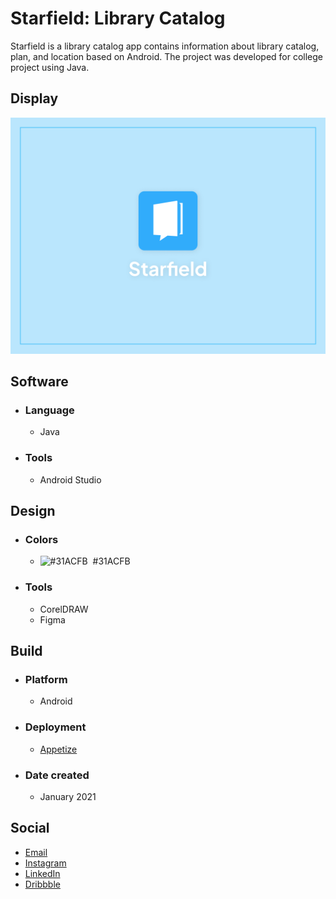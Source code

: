 # Starfield: Library Catalog
Starfield is a library catalog app contains information about library catalog, plan, and location based on Android. The project was developed for college project using Java.

## Display
![Display](https://raw.githubusercontent.com/luqmanherifa/luqman-herifa-personal-portfolio-v2/main/src/images/mobile_starfield.png)

## Software
- ### Language
  - Java

- ### Tools
  - Android Studio

## Design  
- ### Colors
  - ![#31ACFB](https://placehold.co/20x20/31ACFB/31ACFB.png)  #31ACFB
  
- ### Tools
  - CorelDRAW
  - Figma

## Build
- ### Platform
  - Android

- ### Deployment
  - [Appetize](https://appetize.io/app/updahqyhxqcy4xm2kcazwbii3u)
  
- ### Date created
  - January 2021
  
## Social
  - [Email](mailto:luqmanherifa@gmail.com)
  - [Instagram](https://www.instagram.com/luqmanherifa)
  - [LinkedIn](https://www.linkedin.com/in/luqmanherifa)
  - [Dribbble](https://dribbble.com/luqmanherifa)
